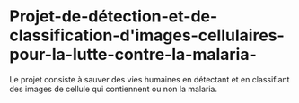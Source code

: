 # Projet-de-détection-et-de-classification-d'images-cellulaires-pour-la-lutte-contre-la-malaria-
Le projet consiste à sauver des vies humaines en détectant et en classifiant des images de cellule qui contiennent ou non la malaria.
